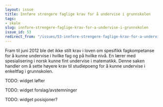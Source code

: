 ```yaml
---
layout: issue
title: Innføre strengere faglige krav for å undervise i grunnskolen
tags:
- skole
slug: innfore-strengere-faglige-krav-for-a-undervise-i-grunnskolen
issue_id: 53
redirect_from: "/issues/53-innfore-strengere-faglige-krav-for-a-undervise-i-grunnskolen"
---
```


Fram til juni 2012 ble det ikke stilt krav i loven om spesifikk fagkompetanse for å kunne undervise i hvilke fag og på hvilke nivå. En lærer med spesialisering i norsk kunne fint undervise i matematikk. Denne saken handler om å sette høyere krav til studiepoeng for å kunne undervise i enkeltfag i grunnskolen.

TODO: widget løfter

TODO: widget forslag/avstemninger

TODO: widget posisjoner?

